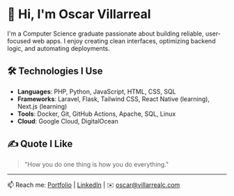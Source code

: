 # 👋 Hi, I'm Oscar Villarreal

I'm a Computer Science graduate passionate about building reliable, user-focused web apps. I enjoy creating clean interfaces, optimizing backend logic, and automating deployments.

## 🛠️ Technologies I Use
- **Languages**: PHP, Python, JavaScript, HTML, CSS, SQL
- **Frameworks**: Laravel, Flask, Tailwind CSS, React Native (learning), Next.js (learning)
- **Tools**: Docker, Git, GitHub Actions, Apache, SQL, Linux
- **Cloud**: Google Cloud, DigitalOcean 

## ✍️ Quote I Like
> "How you do one thing is how you do everything."

---

📫 Reach me: [Portfolio](https://villarrealc.com) | [LinkedIn](https://www.linkedin.com/in/oscarvillarrealc/) | ✉️ [oscar@villarrealc.com](mailto:oscar@villarrealc.com)
